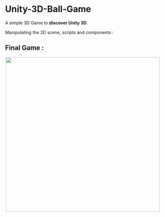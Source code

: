 # Unity-3D-Ball-Game

A simple 3D Game to **discover Unity 3D**.

Manipulating the 3D scene, scripts and components :

## Final Game :
<p align="center">
  <img  src="Screenshots/final.gif" width="500px" >
